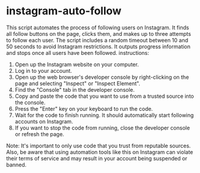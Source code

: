# instagram-auto-follow
This script automates the process of following users on Instagram. It finds all follow buttons on the page, clicks them, and makes up to three attempts to follow each user. The script includes a random timeout between 10 and 50 seconds to avoid Instagram restrictions. It outputs progress information and stops once all users have been followed.
instructions:

1. Open up the Instagram website on your computer.
2. Log in to your account.
3. Open up the web browser's developer console by right-clicking on the page and selecting "Inspect" or "Inspect Element".
4. Find the "Console" tab in the developer console.
5. Copy and paste the code that you want to use from a trusted source into the console.
6. Press the "Enter" key on your keyboard to run the code.
7. Wait for the code to finish running. It should automatically start following accounts on Instagram.
8. If you want to stop the code from running, close the developer console or refresh the page.


Note: It's important to only use code that you trust from reputable sources. Also, be aware that using automation tools like this on Instagram can violate their terms of service and may result in your account being suspended or banned.
